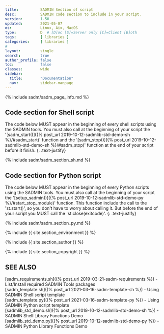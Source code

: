 ```yaml
---
title:          SADMIN Section of script
desc:           SADMIN code section to include in your script.
version:        1.50
updated:        2021-05-07
os:             Linux, Aix, MacOS
type:           D  # [D]oc [S]=Server only [C]=Client [B]oth
tags:           [ libraries ] 
categories:     [ libraries ] 
#
layout:         single
search:         true
author_profile: false
toc:            false
classes:        wide
sidebar:
  title:        "Documentation"
  nav:          sidebar-manpage
---
```


{% include sadm/sadm_page_info.md %}


<a id="description_shell"></a>
## Code section for Shell script

The code below MUST appear in the beginning of every shell scripts using the SADMIN tools. You must
also call at the beginning of your script the '[sadm_start()]({% post_url 2019-10-12-sadmlib-std-demo-sh %}/#sadm_start)' 
function and the '[sadm_stop()]({% post_url 2019-10-12-sadmlib-std-demo-sh %}/#sadm_stop)' function
at the end of your script before it finish.
{: .text-justify}

{% include sadm/sadm_section_sh.md %}



<a id="description_python"></a>
## Code section for Python script

The code below MUST appear in the beginning of every Python scripts using the SADMIN tools. You must
also call at the beginning of your script the '[setup_sadmin()]({% post_url 2019-10-12-sadmlib-std-demo-py %}/#start_stop_module)'
function. This function include the call to the 'st.start()', so you don't have to worry about 
calling it. But before the end of your script you MUST call the 'st.close(exitcode)'.
{: .text-justify}

{% include sadm/sadm_section_py.md %}

{% include {{ site.section_environment }} %}

{% include {{ site.section_author      }} %}

{% include {{ site.section_copyright   }} %}


<a id="seealso"></a>
## SEE ALSO

[sadm_requirements.sh]({% post_url 2019-03-21-sadm-requirements %}) - List/Install required SADMIN Tools packages  
[sadm_template.sh]({% post_url 2021-03-16-sadm-template-sh %}) - Using SADMIN Shell script template   
[sadm_template.py]({% post_url 2021-03-16-sadm-template-py %}) - Using SADMIN Python script template    
[sadmlib_std_demo.sh]({% post_url 2019-10-12-sadmlib-std-demo-sh %}) - SADMIN Shell Library Functions Demo   
[sadmlib_std_demo.py]({% post_url 2019-10-12-sadmlib-std-demo-py %}) - SADMIN Python Library Functions Demo  
